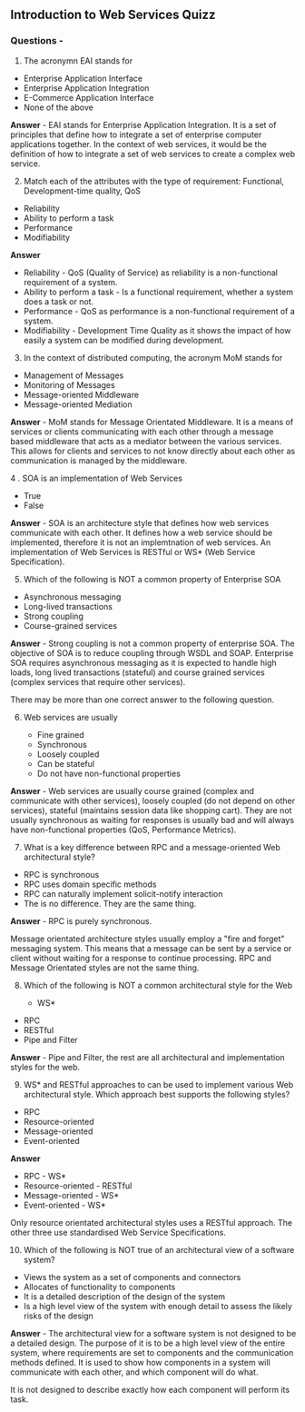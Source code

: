 ## Introduction to Web Services Quizz

### Questions -

1. The acronymn EAI stands for

  - Enterprise Application Interface
  - Enterprise Application Integration
  - E-Commerce Application Interface
  - None of the above

**Answer** - EAI stands for Enterprise Application Integration. It is a set of principles that define how to integrate a set of enterprise computer applications together. In the context of web services, it would be the definition of how to integrate a set of web services to create a complex web service.

2. Match each of the attributes with the type of requirement: Functional, Development-time quality, QoS

  - Reliability
  - Ability to perform a task
  - Performance
  - Modifiability

**Answer**
  - Reliability - QoS (Quality of Service) as reliability is a non-functional requirement of a system.
  - Ability to perform a task - Is a functional requirement, whether a system does a task or not.
  - Performance - QoS as performance is a non-functional requirement of a system.
  - Modifiability - Development Time Quality as it shows the impact of how easily a system can be modified during development.
  
3. In the context of distributed computing, the acronym MoM stands for

  - Management of Messages
  - Monitoring of Messages
  - Message-oriented Middleware
  - Message-oriented Mediation
  
**Answer** - MoM stands for Message Orientated Middleware. It is a means of services or clients communicating with each other through a message based middleware that acts as a mediator between the various services. This allows for clients and services to not know directly about each other as communication is managed by the middleware.

4 . SOA is an implementation of Web Services

  - True
  - False

**Answer** - SOA is an architecture style that defines how web services communicate with each other. It defines how a web service should be implemented, therefore it is not an implemtnation of web services. An implementation of Web Services is RESTful or WS* (Web Service Specification).

5. Which of the following is NOT a common property of Enterprise SOA

  - Asynchronous messaging 
  - Long-lived transactions
  - Strong coupling
  - Course-grained services
  
**Answer** - Strong coupling is not a common property of enterprise SOA. The objective of SOA is to reduce coupling through WSDL and SOAP. Enterprise SOA requires asynchronous messaging as it is expected to handle high loads, long lived transactions (stateful) and course grained services (complex services that require other services).
  
  There may be more than one correct answer to the following question.

6. Web services are usually

	- Fine grained
	- Synchronous
	- Loosely coupled
	- Can be stateful
	- Do not have non-functional properties

**Answer** - Web services are usually course grained (complex and communicate with other services), loosely coupled (do not depend on other services), stateful (maintains session data like shopping cart). They are not usually synchronous as waiting for responses is usually bad and will always have non-functional properties (QoS, Performance Metrics).

7. What is a key difference between RPC and a message-oriented Web architectural style?

  - RPC is synchronous
  - RPC uses domain specific methods
  - RPC can naturally implement solicit-notify interaction 
  - The is no difference. They are the same thing.
  
**Answer** - RPC is purely synchronous.

Message orientated architecture styles usually employ a "fire and forget" messaging system. This means that a message can be sent by a service or client without waiting for a response to continue processing. RPC and Message Orientated styles are not the same thing.

8. Which of the following is NOT a common architectural style for the Web

	- WS*
  - RPC
  - RESTful
  - Pipe and Filter
  
**Answer** - Pipe and Filter, the rest are all architectural and implementation styles for the web.

9. WS* and RESTful approaches to can be used to implement various Web architectural style. Which approach best supports the following styles? 

  - RPC
  - Resource-oriented
  - Message-oriented
  - Event-oriented

**Answer** 

  - RPC - WS*
  - Resource-oriented - RESTful
  - Message-oriented - WS*
  - Event-oriented - WS*
  
Only resource orientated architectural styles uses a RESTful approach. The other three use standardised Web Service Specifications.
  
10. Which of the following is NOT true of an architectural view of a software system?

  - Views the system as a set of components and connectors
  - Allocates of functionality to components
  - It is a detailed description of the design of the system
  - Is a high level view of the system with enough detail to assess the likely risks of the design

**Answer** - The architectural view for a software system is not designed to be a detailed design. The purpose of it is to be a high level view of the entire system, where requirements are set to components and the communication methods defined. It is used to show how components in a system will communicate with each other, and which component will do what.

It is not designed to describe exactly how each component will perform its task.
